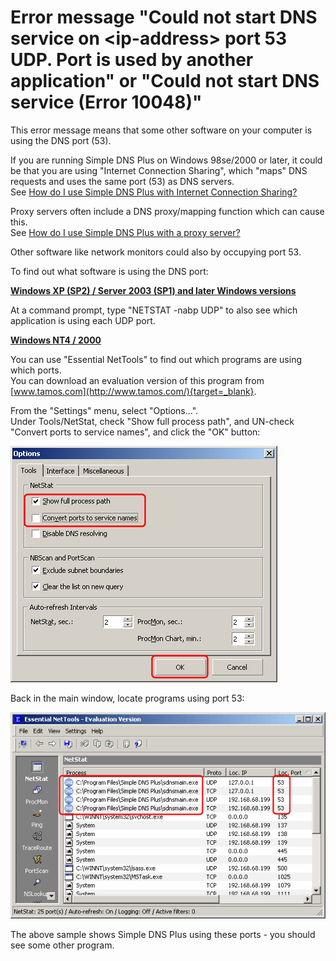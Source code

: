 ﻿---
category: 14
frontpage: false
comments: true
refs: 46
created-utc: 2019-01-01
modified-utc: 2019-01-01
---
# Error message "Could not start DNS service on &lt;ip-address&gt; port 53 UDP. Port is used by another application" or "Could not start DNS service (Error 10048)"

This error message means that some other software on your computer is using the DNS port (53).

If you are running Simple DNS Plus on Windows 98se/2000 or later, it could be that you are using "Internet Connection Sharing", which "maps" DNS requests and uses the same port (53) as DNS servers.  
See [How do I use Simple DNS Plus with Internet Connection Sharing?](/kb/132/using-simple-dns-plus-with-internet-connection-sharing-ics)

Proxy servers often include a DNS proxy/mapping function which can cause this.  
See [How do I use Simple DNS Plus with a proxy server?](/kb/56/how-do-i-use-simple-dns-plus-with-a-proxy-server)

Other software like network monitors could also by occupying port 53.

To find out what software is using the DNS port:

**<u>Windows XP (SP2) / Server 2003 (SP1) and later Windows versions</u>**

At a command prompt, type "NETSTAT -nabp UDP" to also see which application is using each UDP port.

**<u>Windows NT4 / 2000</u>**

You can use "Essential NetTools" to find out which programs are using which ports.  
You can download an evaluation version of this program from [www.tamos.com](http://www.tamos.com/){target=_blank}.

From the "Settings" menu, select "Options...".  
Under Tools/NetStat, check "Show full process path", and UN-check "Convert ports to service names", and click the "OK" button:

![](img/47/1.png)

Back in the main window, locate programs using port 53:

![](img/47/2.png)

The above sample shows Simple DNS Plus using these ports - you should see some other program.

